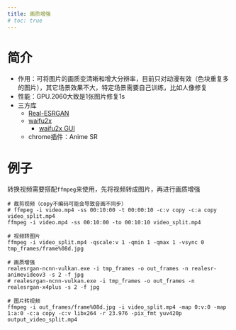 ```yaml
---
title: 画质增强
# toc: true
---
```


# 简介
* 作用：可将图片的画质变清晰和增大分辨率，目前只对动漫有效（色块重复多的图片），其它场景效果不大，特定场景需要自己训练，比如人像修复
* 性能：GPU.2060大致是1张图片修复1s
* 三方库
  * [Real-ESRGAN](https://github.com/xinntao/Real-ESRGAN)
  * [waifu2x](https://github.com/nagadomi/waifu2x)
    * [waifu2x GUI](https://github.com/AaronFeng753/Waifu2x-Extension-GUI)
  * chrome插件：Anime SR


# 例子
转换视频需要搭配`ffmpeg`来使用，先将视频转成图片，再进行画质增强
```shell
# 裁剪视频（copy不编码可能会导致音画不同步）
# ffmpeg -i video.mp4 -ss 00:10:00 -t 00:00:10 -c:v copy -c:a copy video_split.mp4
ffmpeg -i video.mp4 -ss 00:10:00 -to 00:10:10 video_split.mp4

# 视频转图片
ffmpeg -i video_split.mp4 -qscale:v 1 -qmin 1 -qmax 1 -vsync 0 tmp_frames/frame%08d.jpg

# 画质增强
realesrgan-ncnn-vulkan.exe -i tmp_frames -o out_frames -n realesr-animevideov3 -s 2 -f jpg
# realesrgan-ncnn-vulkan.exe -i tmp_frames -o out_frames -n realesrgan-x4plus -s 2 -f jpg

# 图片转视频
ffmpeg -i out_frames/frame%08d.jpg -i video_split.mp4 -map 0:v:0 -map 1:a:0 -c:a copy -c:v libx264 -r 23.976 -pix_fmt yuv420p output_video_split.mp4
```
